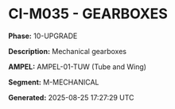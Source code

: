 # CI-M035 - GEARBOXES

**Phase:** 10-UPGRADE

**Description:** Mechanical gearboxes

**AMPEL:** AMPEL-01-TUW (Tube and Wing)

**Segment:** M-MECHANICAL

**Generated:** 2025-08-25 17:27:29 UTC
